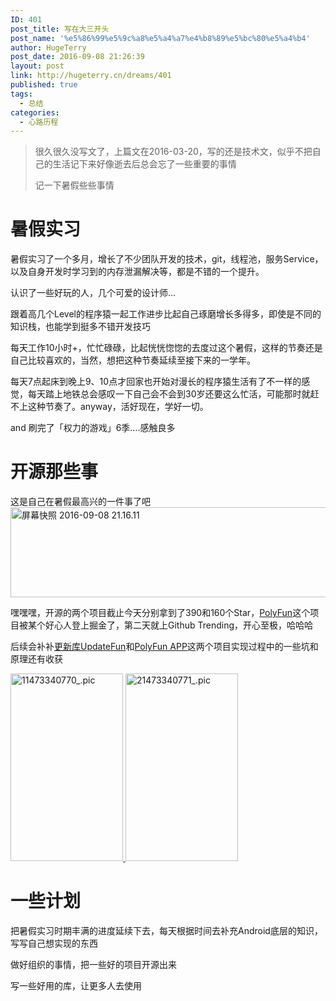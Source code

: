 ```yaml
---
ID: 401
post_title: 写在大三开头
post_name: '%e5%86%99%e5%9c%a8%e5%a4%a7%e4%b8%89%e5%bc%80%e5%a4%b4'
author: HugeTerry
post_date: 2016-09-08 21:26:39
layout: post
link: http://hugeterry.cn/dreams/401
published: true
tags:
  - 总结
categories:
  - 心路历程
---
```

<blockquote>很久很久没写文了，上篇文在2016-03-20，写的还是技术文，似乎不把自己的生活记下来好像逝去后总会忘了一些重要的事情

记一下暑假些些事情</blockquote>
<h1>暑假实习</h1>
暑假实习了一个多月，增长了不少团队开发的技术，git，线程池，服务Service，以及自身开发时学习到的内存泄漏解决等，都是不错的一个提升。

认识了一些好玩的人，几个可爱的设计师...

跟着高几个Level的程序猿一起工作进步比起自己琢磨增长多得多，即使是不同的知识栈，也能学到挺多不错开发技巧

每天工作10小时+，忙忙碌碌，比起恍恍惚惚的去度过这个暑假，这样的节奏还是自己比较喜欢的，当然，想把这种节奏延续至接下来的一学年。

每天7点起床到晚上9、10点才回家也开始对漫长的程序猿生活有了不一样的感觉，每天踏上地铁总会感叹一下自己会不会到30岁还要这么忙活，可能那时就赶不上这种节奏了。anyway，活好现在，学好一切。

and 刷完了「权力的游戏」6季....感触良多
<h1>开源那些事</h1>
这是自己在暑假最高兴的一件事了吧<a href="http://www.hugeterry.cn/wp-content/uploads/2016/09/屏幕快照-2016-09-08-21.16.11.png"><img class="alignnone size-full wp-image-402" src="http://www.hugeterry.cn/wp-content/uploads/2016/09/屏幕快照-2016-09-08-21.16.11.png" alt="屏幕快照 2016-09-08 21.16.11" width="673" height="144" /></a>

嘿嘿嘿，开源的两个项目截止今天分别拿到了390和160个Star，<a href="https://github.com/hugeterry/PloyFun">PolyFun</a>这个项目被某个好心人登上掘金了，第二天就上Github Trending，开心至极，哈哈哈

后续会补补<a href="https://github.com/hugeterry/UpdateDemo">更新库UpdateFun</a>和<a href="https://github.com/hugeterry/PloyFun">PolyFun APP</a>这两个项目实现过程中的一些坑和原理还有收获

<a href="http://www.hugeterry.cn/wp-content/uploads/2016/09/11473340770_.pic_.jpg"><img class="wp-image-403 size-medium alignnone" src="http://www.hugeterry.cn/wp-content/uploads/2016/09/11473340770_.pic_-180x300.jpg" alt="11473340770_.pic" width="180" height="300" /> </a><a href="http://www.hugeterry.cn/wp-content/uploads/2016/09/21473340771_.pic_.jpg"><img class="wp-image-404 size-medium alignnone" src="http://www.hugeterry.cn/wp-content/uploads/2016/09/21473340771_.pic_-180x300.jpg" alt="21473340771_.pic" width="180" height="300" /></a>
<h1>一些计划</h1>
把暑假实习时期丰满的进度延续下去，每天根据时间去补充Android底层的知识，写写自己想实现的东西

做好组织的事情，把一些好的项目开源出来

写一些好用的库，让更多人去使用

&nbsp;

&nbsp;